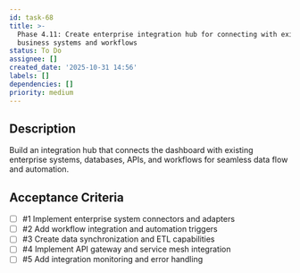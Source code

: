 ```yaml
---
id: task-68
title: >-
  Phase 4.11: Create enterprise integration hub for connecting with existing
  business systems and workflows
status: To Do
assignee: []
created_date: '2025-10-31 14:56'
labels: []
dependencies: []
priority: medium
---
```


## Description

<!-- SECTION:DESCRIPTION:BEGIN -->
Build an integration hub that connects the dashboard with existing enterprise systems, databases, APIs, and workflows for seamless data flow and automation.
<!-- SECTION:DESCRIPTION:END -->

## Acceptance Criteria
<!-- AC:BEGIN -->
- [ ] #1 Implement enterprise system connectors and adapters
- [ ] #2 Add workflow integration and automation triggers
- [ ] #3 Create data synchronization and ETL capabilities
- [ ] #4 Implement API gateway and service mesh integration
- [ ] #5 Add integration monitoring and error handling
<!-- AC:END -->
